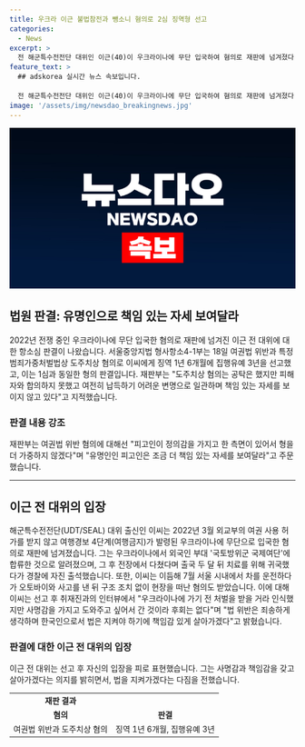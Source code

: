 ```yaml
---
title: 우크라 이근 불법참전과 뺑소니 혐의로 2심 징역형 선고
categories:
  - News
excerpt: >
  전 해군특수전전단 대위인 이근(40)이 우크라이나에 무단 입국하여 혐의로 재판에 넘겨졌다. 항소심에서도 징역형의 집행유예를 받았으나 법원은 "유명인으로서 책임 있는 자세를 보여야 한다"며 비판했다. 이씨는 여권법 위반과 도주치상 혐의를 받았으며, 우크라이나에서 국토방위군 국제여단에 합류한 후 부상을 입고 귀국한 바 있다. 이에 대해 이씨는 "사명감을 가지고 도와주고 싶어서 우크라이나에 간 것이라 후회는 없다"고 말했다.
feature_text: >
  ## adskorea 실시간 뉴스 속보입니다.

  전 해군특수전전단 대위인 이근(40)이 우크라이나에 무단 입국하여 혐의로 재판에 넘겨졌다. 항소심에서도 징역형의 집행유예를 받았으나 법원은 "유명인으로서 책임 있는 자세를 보여야 한다"며 비판했다. 이씨는 여권법 위반과 도주치상 혐의를 받았으며, 우크라이나에서 국토방위군 국제여단에 합류한 후 부상을 입고 귀국한 바 있다. 이에 대해 이씨는 "사명감을 가지고 도와주고 싶어서 우크라이나에 간 것이라 후회는 없다"고 말했다.
image: '/assets/img/newsdao_breakingnews.jpg'
---
```


<p><img src="/assets/img/newsdao_breakingnews.jpg" alt="adskorea 속보" /></p>

<h2 data-ke-size="size26">법원 판결: 유명인으로 책임 있는 자세 보여달라</h2>

<p data-ke-size="size16">2022년 전쟁 중인 우크라이나에 무단 입국한 혐의로 재판에 넘겨진 이근 전 대위에 대한 항소심 판결이 나왔습니다. 서울중앙지법 형사항소4-1부는 18일 여권법 위반과 특정범죄가중처벌법상 도주치상 혐의로 이씨에게 징역 1년 6개월에 집행유예 3년을 선고했고, 이는 1심과 동일한 형의 판결입니다. 재판부는 "도주치상 혐의는 공탁은 했지만 피해자와 합의하지 못했고 여전히 납득하기 어려운 변명으로 일관하며 책임 있는 자세를 보이지 않고 있다"고 지적했습니다.</p>

<h3>판결 내용 강조</h3>

<p data-ke-size="size16">재판부는 여권법 위반 혐의에 대해선 "피고인이 정의감을 가지고 한 측면이 있어서 형을 더 가중하지 않겠다"며 "유명인인 피고인은 조금 더 책임 있는 자세를 보여달라"고 주문했습니다.</p>

<hr data-ke-size="size16">

<h2 data-ke-size="size26">이근 전 대위의 입장</h2>

<p data-ke-size="size16">해군특수전전단(UDT/SEAL) 대위 출신인 이씨는 2022년 3월 외교부의 여권 사용 허가를 받지 않고 여행경보 4단계(여행금지)가 발령된 우크라이나에 무단으로 입국한 혐의로 재판에 넘겨졌습니다. 그는 우크라이나에서 외국인 부대 '국토방위군 국제여단'에 합류한 것으로 알려졌으며, 그 후 전장에서 다쳤다며 출국 두 달 뒤 치료를 위해 귀국했다가 경찰에 자진 출석했습니다. 또한, 이씨는 이듬해 7월 서울 시내에서 차를 운전하다가 오토바이와 사고를 낸 뒤 구조 조치 없이 현장을 떠난 혐의도 받았습니다. 이에 대해 이씨는 선고 후 취재진과의 인터뷰에서 "우크라이나에 가기 전 처벌을 받을 거라 인식했지만 사명감을 가지고 도와주고 싶어서 간 것이라 후회는 없다"며 "법 위반은 죄송하게 생각하며 한국인으로서 법은 지켜야 하기에 책임감 있게 살아가겠다"고 밝혔습니다.</p>

<h3>판결에 대한 이근 전 대위의 입장</h3>

<p data-ke-size="size16">이근 전 대위는 선고 후 자신의 입장을 피로 표현했습니다. 그는 사명감과 책임감을 갖고 살아가겠다는 의지를 밝히면서, 법을 지켜가겠다는 다짐을 전했습니다.</p>

<table>
  <tr>
    <td style="text-align: center; height: 17px;"><b>재판 결과</b></td>
  </tr>
  <tr>
    <td style="text-align: center; height: 17px;"><b>혐의</b></td>
    <td style="text-align: center; height: 17px;"><b>판결</b></td>
  </tr>
  <tr>
    <td style="text-align: center; height: 17px;">여권법 위반과 도주치상 혐의</td>
    <td style="text-align: center; height: 17px;">징역 1년 6개월, 집행유예 3년</td>
  </tr>
</table>

<p data-ke-size="size16">&nbsp;</p>


